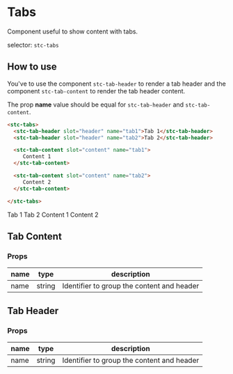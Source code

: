 # Tabs

Component useful to show content with tabs.

selector: `stc-tabs`

## How to use

You've to use the component `stc-tab-header` to render a tab header and the component `stc-tab-content` to render the tab header content. 

The prop **name** value should be equal for `stc-tab-header` and `stc-tab-content`.

```html
<stc-tabs> 
  <stc-tab-header slot="header" name="tab1">Tab 1</stc-tab-header>
  <stc-tab-header slot="header" name="tab2">Tab 2</stc-tab-header>

  <stc-tab-content slot="content" name="tab1">
     Content 1
  </stc-tab-content>

  <stc-tab-content slot="content" name="tab2">
     Content 2
  </stc-tab-content>

</stc-tabs>
```

<div class="demo-container">
    <stc-tabs> 
        <stc-tab-header slot="header" name="tab1">Tab 1</stc-tab-header>
        <stc-tab-header slot="header" name="tab2">Tab 2</stc-tab-header>
        <stc-tab-content slot="content" name="tab1">
            Content 1
        </stc-tab-content>
        <stc-tab-content slot="content" name="tab2">
            Content 2
        </stc-tab-content>
    </stc-tabs>
</div>

## Tab Content

### Props

| name | type | description |
| ------ | ------ | ----------- | 
| name | string | Identifier to group the content and header |


## Tab Header

### Props

| name | type | description |
| ------ | ------ | ----------- | 
| name | string | Identifier to group the content and header |
